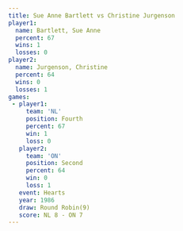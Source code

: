 ```yaml
---
title: Sue Anne Bartlett vs Christine Jurgenson
player1:                    
  name: Bartlett, Sue Anne  
  percent: 67               
  wins: 1                   
  losses: 0                 
player2:                    
  name: Jurgenson, Christine
  percent: 64               
  wins: 0                   
  losses: 1                 
games:
 - player1:          
     team: 'NL'      
     position: Fourth
     percent: 67     
     win: 1          
     loss: 0         
   player2:          
     team: 'ON'      
     position: Second
     percent: 64     
     win: 0          
     loss: 1         
   event: Hearts       
   year: 1986          
   draw: Round Robin(9)
   score: NL 8 - ON 7  
---
```


